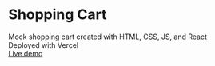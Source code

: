 # Shopping Cart  
Mock shopping cart created with HTML, CSS, JS, and React  
Deployed with Vercel  
[Live demo](https://shopping-cart-puce-psi.vercel.app/)
